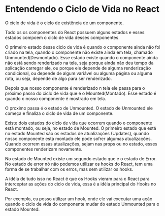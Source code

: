 # Entendendo o Ciclo de Vida no React

O ciclo de vida é o ciclo de existência de um componente.

Todo os os componentes do React possuem alguns estados e esses estados compoem o ciclo de vida desses componentes.

O primeiro estado desse ciclo de vida é quando o componente ainda não foi criado na tela, quando o componente não existe ainda em tela, chamado Unmounted(Desmontado). Esse estado existe quando o componente ainda não está sendo renderizado na tela, seja porque ainda não deu tempo da aplicação carregar ele, ou porque ele depende de alguma renderização condicional, ou depende de algum variável ou alguma página ou alguma rota, ou seja, depende de algo para ser renderizado.

Depois que nosso componente é renderizado n tela ele passa para o próximo passo do ciclo de vida que é o Mounted(Montado). Esse estado é quando o nosso componente é mostrado em tela.

O proximo passa é o estado de Unmounted. O estado de Unmounted ele começa e finaliza o ciclo de vida de um componente. 

Existe dois estados do ciclo de vida que ocorrem quando o componente está montado, ou seja, no estado de Mounted. O primeiro estado que está no estado Mounted são os estados de atualizações (Updates), quando nosso componente está montado ele pode sofrer algumas atualizações. Quando ocorrem essas atualizações, sejam nas props ou no estado, esses componentes renderizam novamente. 

No estado de Mounted existe um segundo estado que é o estado de Error. No estado de error nó não podemos utilizar os hooks do React, tem uma forma de se trabalhar com os erros, mas sem utilizar os hooks.

A idéia de tudo isso no React é que os Hooks vieram para o React para interceptar as ações do ciclo de vida, essa é a idéia principal do Hooks no React.

Por exemplo, eu posso utilizar um hook, onde ele vai executar uma ação quando o ciclo de vida do componente mudar do estado Unmounted para o estado Mounted.



